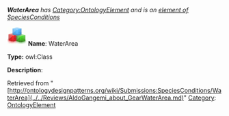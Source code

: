 ___WaterArea__ has [Category:OntologyElement](../../Category/OntologyElement.md "Category:OntologyElement") and is an [element of](../../Property/ElementOf.md "Property:ElementOf") [SpeciesConditions](../../Submissions/SpeciesConditions.md "Submissions:SpeciesConditions")_


  




[![Class](../../images/thumb/2/27/Class.gif/45px-Class.gif)](../../Image/Class.gif.md "Class")
__Name__: WaterArea 


__Type:__ owl:Class 


__Description__: 





Retrieved from "[http://ontologydesignpatterns.org/wiki/Submissions:SpeciesConditions/WaterArea](../../Reviews/AldoGangemi_about_GearWaterArea.md)"
 [Category](http://ontologydesignpatterns.org/wiki/Special:Categories "Special:Categories"): [OntologyElement](../../Category/OntologyElement.md "Category:OntologyElement")